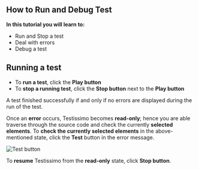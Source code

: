 ## How to Run and Debug Test

**In this tutorial you will learn to:**
- Run and Stop a test
- Deal with errors
- Debug a test

## Running a test
- To **run a test**, click the **Play button**
- To **stop a running test**, click the **Stop button** next to the **Play button** 

A test finished successfully if and only if no errors are displayed during the run of the test.

Once an **error** occurs, Testissimo becomes **read-only**; hence you are able traverse through the source code and check the currently **selected elements**.
To **check the currently selected elements** in the above-mentioned state, click the **Test** button in the error message.

![Test button](https://testissimo.github.io/documentation/images/run-debug/test-button.png)

To **resume** Testissimo from the **read-only** state, click **Stop button**.
 
 